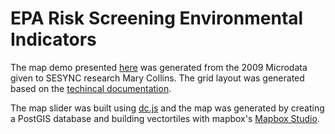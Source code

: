 # EPA Risk Screening Environmental Indicators

The map demo presented [here](dcdatageek.com/tri_map/) was generated from the 2009 Microdata given to SESYNC research Mary Collins. The grid layout was generated based on the [techincal documentation](http://www.epa.gov/opptintr/rsei/pubs/rsei_users_manual_v2.3.2.pdf). 

The map slider was built using [dc.js](https://github.com/dc-js/dc.js) and the map was generated by creating a PostGIS database and building vectortiles with mapbox's [Mapbox Studio](https://www.mapbox.com/mapbox-studio/#win64).

